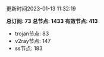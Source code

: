 更新时间2023-01-13 11:32:19

**总订阅: 73**
**总节点: 1433**
**有效节点: 413**
- trojan节点: 83
- v2ray节点: 147
- ss节点: 183
